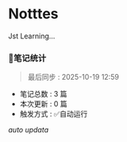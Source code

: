 # Notttes
Jst Learning...






### 🚀笔记统计
> 最后同步 : 2025-10-19 12:59

- 笔记总数 : 3 篇
- 本次更新 : 0 篇
- 触发方式 : ✅自动运行

*auto updata*
